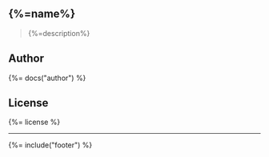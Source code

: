 ## {%=name%}

> {%=description%}

## Author
{%= docs("author") %}

## License
{%= license %}

***

{%= include("footer") %}


